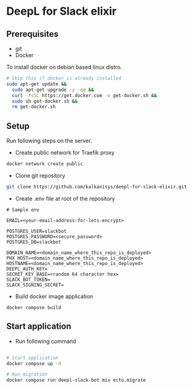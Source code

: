 # DeepL for Slack elixir

## Prerequisites

- git
- Docker

To install docker on debian based linux distro.

```bash
# Skip this if docker is already installed
sudo apt-get update &&
  sudo apt-get upgrade -y -qq &&
  curl -fsSL https://get.docker.com -o get-docker.sh &&
  sudo sh get-docker.sh &&
  rm get-docker.sh
```

## Setup

Run following steps on the server.

- Create public network for Traefik proxy

```bash
docker network create public
```

- Clone git repository

```bash
git clone https://github.com/kalkanisys/deepl-for-slack-elixir.git
```

- Create .env file at root of the repository

```
# Sample env

EMAIL=<your-email-address-for-lets-encrypt>

POSTGRES_USER=slackbot
POSTGRES_PASSWORD=<secure_password>
POSTGRES_DB=slackbot

DOMAIN_NAME=<domain_name_where_this_repo_is_deployed>
PHX_HOST=<domain_name_where_this_repo_is_deployed>
HOSTNAME=<domain_name_where_this_repo_is_deployed>
DEEPL_AUTH_KEY=
SECRET_KEY_BASE=<random 64 character hex>
SLACK_BOT_TOKEN=
SLACK_SIGNING_SECRET=
```

- Build docker image application

```
docker compose build
```

## Start application

- Run following command

```bash

# Start application
docker compose up -d

# Run migration
docker compose run deepl-slack-bot mix ecto.migrate
```
